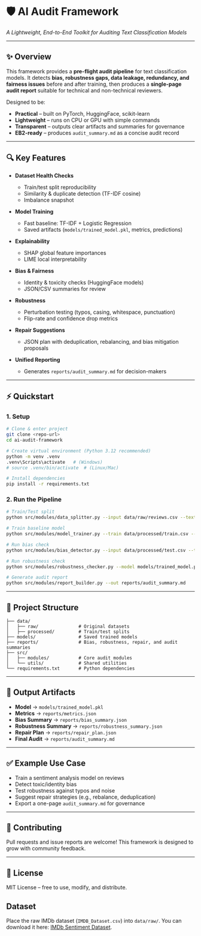 # 🛡️ AI Audit Framework

*A Lightweight, End-to-End Toolkit for Auditing Text Classification Models*

---

## ✨ Overview

This framework provides a **pre-flight audit pipeline** for text classification models.
It detects **bias, robustness gaps, data leakage, redundancy, and fairness issues** before and after training, then produces a **single-page audit report** suitable for technical and non-technical reviewers.

Designed to be:

* **Practical** – built on PyTorch, HuggingFace, scikit-learn
* **Lightweight** – runs on CPU or GPU with simple commands
* **Transparent** – outputs clear artifacts and summaries for governance
* **EB2-ready** – produces `audit_summary.md` as a concise audit record

---

## 🔍 Key Features

* **Dataset Health Checks**

  * Train/test split reproducibility
  * Similarity & duplicate detection (TF-IDF cosine)
  * Imbalance snapshot

* **Model Training**

  * Fast baseline: TF-IDF + Logistic Regression
  * Saved artifacts (`models/trained_model.pkl`, metrics, predictions)

* **Explainability**

  * SHAP global feature importances
  * LIME local interpretability

* **Bias & Fairness**

  * Identity & toxicity checks (HuggingFace models)
  * JSON/CSV summaries for review

* **Robustness**

  * Perturbation testing (typos, casing, whitespace, punctuation)
  * Flip-rate and confidence drop metrics

* **Repair Suggestions**

  * JSON plan with deduplication, rebalancing, and bias mitigation proposals

* **Unified Reporting**

  * Generates `reports/audit_summary.md` for decision-makers

---

## ⚡ Quickstart

### 1. Setup

```bash
# Clone & enter project
git clone <repo-url>
cd ai-audit-framework

# Create virtual environment (Python 3.12 recommended)
python -m venv .venv
.venv\Scripts\activate   # (Windows)
# source .venv/bin/activate  # (Linux/Mac)

# Install dependencies
pip install -r requirements.txt
```

### 2. Run the Pipeline

```bash
# Train/Test split
python src/modules/data_splitter.py --input data/raw/reviews.csv --text_col review --label_col sentiment

# Train baseline model
python src/modules/model_trainer.py --train data/processed/train.csv --test data/processed/test.csv --text_col review --label_col sentiment

# Run bias check
python src/modules/bias_detector.py --input data/processed/test.csv --text_col review

# Run robustness check
python src/modules/robustness_checker.py --model models/trained_model.pkl --data data/processed/test.csv --text_col review --label_col sentiment

# Generate audit report
python src/modules/report_builder.py --out reports/audit_summary.md
```

---

## 📂 Project Structure

```
├── data/
│   ├── raw/               # Original datasets
│   ├── processed/         # Train/test splits
├── models/                # Saved trained models
├── reports/               # Bias, robustness, repair, and audit summaries
├── src/
│   ├── modules/           # Core audit modules
│   └── utils/             # Shared utilities
└── requirements.txt       # Python dependencies
```

---

## 📑 Output Artifacts

* **Model** → `models/trained_model.pkl`
* **Metrics** → `reports/metrics.json`
* **Bias Summary** → `reports/bias_summary.json`
* **Robustness Summary** → `reports/robustness_summary.json`
* **Repair Plan** → `reports/repair_plan.json`
* **Final Audit** → `reports/audit_summary.md`

---

## ✅ Example Use Case

* Train a sentiment analysis model on reviews
* Detect toxic/identity bias
* Test robustness against typos and noise
* Suggest repair strategies (e.g., rebalance, deduplication)
* Export a one-page `audit_summary.md` for governance

---

## 🤝 Contributing

Pull requests and issue reports are welcome! This framework is designed to grow with community feedback.

---

## 📜 License

MIT License – free to use, modify, and distribute.

## Dataset
Place the raw IMDb dataset (`IMDB_Dataset.csv`) into `data/raw/`.
You can download it here: [IMDb Sentiment Dataset](https://ai.stanford.edu/~amaas/data/sentiment/).
